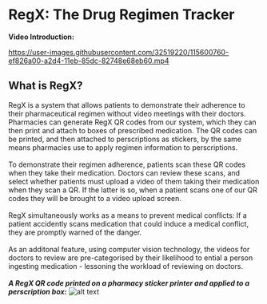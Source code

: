 # RegX: The Drug Regimen Tracker

**Video Introduction:**

https://user-images.githubusercontent.com/32519220/115600760-ef826a00-a2d4-11eb-85dc-82748e68eb60.mp4

## What is RegX?

RegX is a system that allows patients to demonstrate their adherence to their pharmaceutical regimen without video meetings with their doctors. Pharmacies can generate RegX QR codes from our system, which they can then print and attach to boxes of prescribed medication. The QR codes can be printed, and then attached to perscriptions as stickers, by the same means pharmacies use to apply regimen information to perscriptions.<br /><br />
To demonstrate their regimen adherence, patients scan these QR codes when they take their medication. Doctors can review these scans, and select whether patients must upload a video of them taking their medication when they scan a QR. If the latter is so, when a patient scans one of our QR codes they will be brought to a video upload screen.<br /><br />
RegX simultaneously works as a means to prevent medical conflicts: If a patient accidently scans medication that could induce a medical conflict, they are promptly warned of the danger.<br /><br />
As an additonal feature, using computer vision technology, the videos for doctors to review are pre-categorised by their likelihood to ential a person ingesting medication - lessoning the workload of reviewing on doctors.
<br /><br />
<em>**A RegX QR code printed on a pharmacy sticker printer and applied to a perscription box:**</em>
![alt text](https://github.com/DarrenKitching/DrugRegimenTracker/blob/master/preview.png?raw=true)
